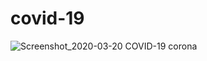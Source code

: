 # covid-19

![Screenshot_2020-03-20 COVID-19 corona](https://user-images.githubusercontent.com/44552983/77150570-5d4ed780-6abe-11ea-99d6-d4d888e70552.png)
